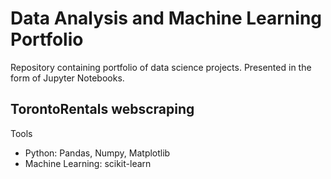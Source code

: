 # Data Analysis and Machine Learning Portfolio
Repository containing portfolio of data science projects. Presented in the form of Jupyter Notebooks.

## TorontoRentals webscraping

Tools

* Python: Pandas, Numpy, Matplotlib
* Machine Learning: scikit-learn

